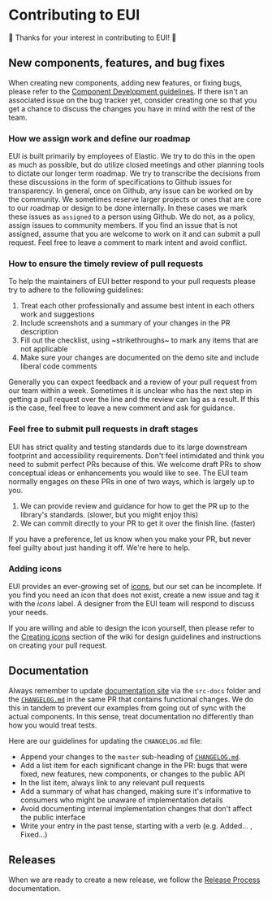 # Contributing to EUI

🙌 Thanks for your interest in contributing to EUI! 🙌

## New components, features, and bug fixes

When creating new components, adding new features, or fixing bugs, please refer to the [Component Development guidelines][docs-components]. If there isn't an associated issue on the bug tracker yet, consider creating one so that you get a chance to discuss the changes you have in mind with the rest of the team.

### How we assign work and define our roadmap

EUI is built primarily by employees of Elastic. We try to do this in the open as much as possible, but do utilize closed meetings and other planning tools to dictate our longer term roadmap. We try to transcribe the decisions from these discussions in the form of specifications to Github issues for transparency. In general, once on Github, any issue can be worked on by the community. We sometimes reserve larger projects or ones that are core to our roadmap or design to be done internally. In these cases we mark these issues as `assigned` to a person using Github. We do not, as a policy, assign issues to community members. If you find an issue that is not assigned, assume that you are welcome to work on it and can submit a pull request. Feel free to leave a comment to mark intent and avoid conflict.

### How to ensure the timely review of pull requests

To help the maintainers of EUI better respond to your pull requests please try to adhere to the following guidelines:

1. Treat each other professionally and assume best intent in each others work and suggestions
2. Include screenshots and a summary of your changes in the PR description
3. Fill out the checklist, using ~strikethroughs~ to mark any items that are not applicable
4. Make sure your changes are documented on the demo site and include liberal code comments

Generally you can expect feedback and a review of your pull request from our team within a week. Sometimes it is unclear who has the next step in getting a pull request over the line and the review can lag as a result. If this is the case, feel free to leave a new comment and ask for guidance.

### Feel free to submit pull requests in draft stages

EUI has strict quality and testing standards due to its large downstream footprint and accessibility requirements. Don't feel intimidated and think you need to submit perfect PRs because of this. We welcome draft PRs to show conceptual ideas or enhancements you would like to see. The EUI team normally engages on these PRs in one of two ways, which is largely up to you.

1. We can provide review and guidance for how to get the PR up to the library's standards. (slower, but you might enjoy this)
2. We can commit directly to your PR to get it over the finish line. (faster)

If you have a preference, let us know when you make your PR, but never feel guilty about just handing it off. We're here to help.

### Adding icons

EUI provides an ever-growing set of [icons][icons], but our set can be incomplete. If you find you need an icon that does not exist, create a new issue and tag it with the *icons* label. A designer from the EUI team will respond to discuss your needs.

If you are willing and able to design the icon yourself, then please refer to the [Creating icons][creating-icons] section of the wiki for design guidelines and instructions on creating your pull request.

## Documentation

Always remember to update [documentation site][docs] via the `src-docs` folder and the [`CHANGELOG.md`](CHANGELOG.md) in the same PR that contains functional changes. We do this in tandem to prevent our examples from going out of sync with the actual components. In this sense, treat documentation no differently than how you would treat tests.

Here are our guidelines for updating the `CHANGELOG.md` file:

* Append your changes to the `master` sub-heading of [`CHANGELOG.md`](CHANGELOG.md).
* Add a list item for each significant change in the PR: bugs that were fixed, new features, new components, or changes to the public API
* In the list item, always link to any relevant pull requests
* Add a summary of what has changed, making sure it's informative to consumers who might be unaware of implementation details
* Avoid documenting internal implementation changes that don't affect the public interface
* Write your entry in the past tense, starting with a verb (e.g. Added... , Fixed...)

## Releases

When we are ready to create a new release, we follow the [Release Process][docs-releases] documentation.

[creating-icons]: wiki/creating-icons.md
[docs]: https://elastic.github.io/eui/
[docs-components]: wiki/component-development.md
[docs-releases]: wiki/releasing-versions.md
[icons]: https://elastic.github.io/eui/#/display/icons
